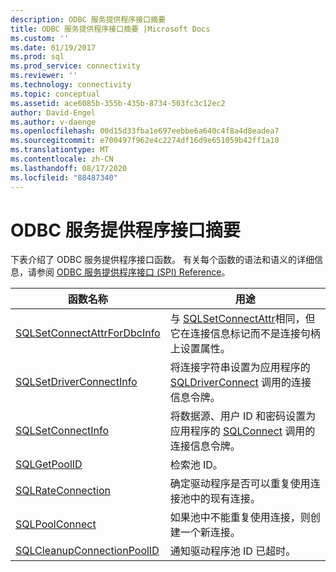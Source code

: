 ```yaml
---
description: ODBC 服务提供程序接口摘要
title: ODBC 服务提供程序接口摘要 |Microsoft Docs
ms.custom: ''
ms.date: 01/19/2017
ms.prod: sql
ms.prod_service: connectivity
ms.reviewer: ''
ms.technology: connectivity
ms.topic: conceptual
ms.assetid: ace6085b-355b-435b-8734-503fc3c12ec2
author: David-Engel
ms.author: v-daenge
ms.openlocfilehash: 00d15d33fba1e697eebbe6a640c4f8a4d8eadea7
ms.sourcegitcommit: e700497f962e4c2274df16d9e651059b42ff1a10
ms.translationtype: MT
ms.contentlocale: zh-CN
ms.lasthandoff: 08/17/2020
ms.locfileid: "88487340"
---
```

# <a name="odbc-service-provider-interface-summary"></a>ODBC 服务提供程序接口摘要
下表介绍了 ODBC 服务提供程序接口函数。 有关每个函数的语法和语义的详细信息，请参阅 [ODBC 服务提供程序接口 (SPI) Reference](../../../odbc/reference/syntax/odbc-service-provider-interface-spi-reference.md)。  
  
|函数名称|用途|  
|-------------------|-------------|  
|[SQLSetConnectAttrForDbcInfo](../../../odbc/reference/syntax/sqldatasourcetodriver-function.md)|与 [SQLSetConnectAttr](../../../odbc/reference/syntax/sqlsetconnectattr-function.md)相同，但它在连接信息标记而不是连接句柄上设置属性。|  
|[SQLSetDriverConnectInfo](../../../odbc/reference/syntax/sqldrivertodatasource-function.md)|将连接字符串设置为应用程序的 [SQLDriverConnect](../../../odbc/reference/syntax/sqldriverconnect-function.md) 调用的连接信息令牌。|  
|[SQLSetConnectInfo](../../../odbc/reference/syntax/sqldatasourcetodriver-function.md)|将数据源、用户 ID 和密码设置为应用程序的 [SQLConnect](../../../odbc/reference/syntax/sqlconnect-function.md) 调用的连接信息令牌。|  
|[SQLGetPoolID](../../../odbc/reference/syntax/sqldatasourcetodriver-function.md)|检索池 ID。|  
|[SQLRateConnection](../../../odbc/reference/syntax/sqldatasourcetodriver-function.md)|确定驱动程序是否可以重复使用连接池中的现有连接。|  
|[SQLPoolConnect](../../../odbc/reference/syntax/sqldatasourcetodriver-function.md)|如果池中不能重复使用连接，则创建一个新连接。|  
|[SQLCleanupConnectionPoolID](../../../odbc/reference/syntax/sqldatasourcetodriver-function.md)|通知驱动程序池 ID 已超时。|
